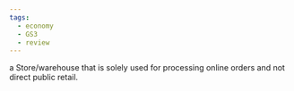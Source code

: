 ```yaml
---
tags:
  - economy
  - GS3
  - review
---
```

a Store/warehouse that is solely used for processing online orders and not direct public retail.